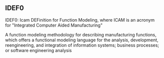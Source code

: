 ## IDEF0

IDEF0:
Icam DEFinition for Function Modeling,
where ICAM is an acronym for "Integrated Computer Aided Manufacturing"

A function modeling methodology for describing manufacturing functions, which offers a functional modeling language for the analysis, development, reengineering, and integration of information systems; business processes; or software engineering analysis